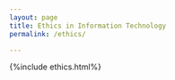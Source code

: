 ```yaml
---
layout: page
title: Ethics in Information Technology
permalink: /ethics/

---
```

{%include ethics.html%}

